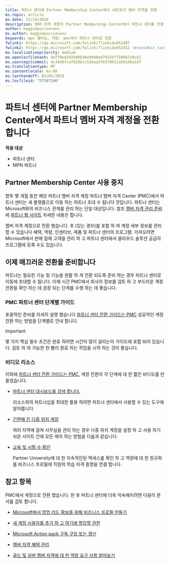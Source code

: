 ```yaml
---
title: 파트너 센터에 Partner Membership Center에서 네트워크 멤버 자격을 전환
ms.topic: article
ms.date: 11/14/2018
description: 멤버 자격 계정의 Partner Membership Center에서 파트너 센터를 전환 하는 방법.
author: maggiepuccievans
ms.author: maggiepuccievans
keywords: mpn 멤버십, 역량, pmc에서 파트너 센터로 전환
fwlink1: https://go.microsoft.com/fwlink/?linkid=852407
fwlink2: https://go.microsoft.com/fwlink/?linkid=852412 (#nonadmin_tasks)
ms.localizationpriority: medium
ms.openlocfilehash: 9af70ed292b89b36e8940ed7d32bf7508b7e8cb1
ms.sourcegitcommit: 4c34d6fcaf020bcc53eaa5f0379011a56149a14f
ms.translationtype: MT
ms.contentlocale: ko-KR
ms.lasthandoff: 03/05/2019
ms.locfileid: "57587106"
---
```

# <a name="transition-your-partner-membership-account-from-partner-membership-center-to-partner-center"></a>파트너 센터에 Partner Membership Center에서 파트너 멤버 자격 계정을 전환합니다

**적용 대상**

- 파트너 센터
- MPN 파트너

## <a name="partner-membership-center-being-retired"></a>Partner Membership Center 사용 중지

향후 몇 개월 동안 해당 파트너 멤버 자격 계정 파트너 멤버 자격 Center (PMC)에서 파트너 센터는 새 플랫폼으로 이동 하는 파트너 초대 수 됩니다 것입니다. 파트너 센터는 Microsoft와의 비즈니스 관계를 관리 하는 단일 대상입니다. 참조 [멤버 자격 관리 준비](https://partner.microsoft.com/support/partner-center-help) 에 [파트너 웹 사이트](https://partner.microsoft.com/commercial) 자세한 내용은 합니다.

멤버 자격 계정으로 전환 했습니다. 후 (있는 경우)를 포함 하 여 계정 세부 정보를 관리할 수 있습니다 혜택, 역량, 인센티브, 제품 및 파트너 센터의 프로그램. 가져오려면 Microsoft에서 판매 잠재 고객을 관리 하 고 파트너 센터에서 클라우드 솔루션 공급자 프로그램에 등록 수도 있습니다.

## <a name="prepare-now-for-a-smooth-transition"></a>이제 매끄러운 전환을 준비합니다

파트너는 필요한 기능 및 기능을 원활 하 게 전환 되도록 준비 하는 경우 파트너 센터로 이동에 초대할 수 됩니다. 이제 시간 PMC에서 회사의 정보를 검토 하 고 부드러운 계정 전환을 확인 하는 데 권장 되는 단계를 수행 하는 데 좋습니다.

### <a name="pmc-to-partner-center-step-by-step-guide"></a>PMC 파트너 센터 단계별 가이드

포괄적인 준비를 자세히 설명 했습니다 [파트너 센터 전환 가이드는 PMC](https://assetsprod.microsoft.com/mpn/en-us/membership-account-set-up-guide.pdf) 성공적인 계정 전환 하는 방법을 단계별로 안내 합니다.

>[!IMPORTANT]
>몇 가지 핵심 필수 조건은 완료 하려면 시간이 많이 걸리는이 가이드에 포함 되어 있습니다. 검토 하 여 가능한 한 빨리 완료 하는 작업을 시작 하는 것이 좋습니다.

### <a name="video-resources"></a>비디오 리소스

이외에 [파트너 센터 전환 가이드는 PMC](https://assetsprod.microsoft.com/mpn/en-us/membership-account-set-up-guide.pdf), 계정 전환의 각 단계에 대 한 짧은 비디오를 만들었습니다. 

- [파트너 센터 대시보드를 검색 합니다.](https://partner.microsoft.com/support/partner-center-help)
 
  리소스와의 파트너십을 최대한 활용 하려면 파트너 센터에서 사용할 수 있는 도구에 알아봅니다.

- [간편해 진 다중 위치 계정](https://partner.microsoft.com/support/partner-center-help)
 
  여러 지역에 걸쳐 사무실을 관리 하는 경우 다중 위치 계정을 설정 하 고 사용 하기 쉬운 사이트 간에 모든 제어 하는 방법을 다음과 같습니다.

- [교육 및 시험 수 확인](https://partner.microsoft.com/support/partner-center-help)

  Partner University에 대 한 지속적인된 액세스를 확인 하 고 역량에 대 한 정규화를 비즈니스 프로필에 직원의 학습 자격 증명을 연결 합니다.

## <a name="see-also"></a>참고 항목

PMC에서 계정으로 전환 했습니다. 한 후 파트너 센터에 더욱 익숙해지려면 다음이 문서를 검토 합니다.

-   [Microsoft에서 영업 리드 확보를 위해 비즈니스 프로필 만들기](create-a-marketing-profile.md)

-   [새 계정 사용자를 추가 하 고 여기에 할당할 권한](create-user-accounts-and-set-permissions.md)

-   [Microsoft Action pack 구독 구입 또는 갱신](mpn-get-action-pack.md)

-   [멤버 자격 혜택 관리](manage-your-partner-network-benefits.md)

-   [골드 및 실버 멤버 자격에 대 한 역량 요구 사항 알아보기](https://partner.microsoft.com/membership/competencies)






